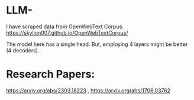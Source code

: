 # LLM- 
I have scraped data from OpenWebText Corpus: https://skylion007.github.io/OpenWebTextCorpus/

The model here has a single head. But, employing 4 layers might be better (4 decoders).

# Research Papers:
https://arxiv.org/abs/2303.18223 , 
https://arxiv.org/abs/1706.03762
